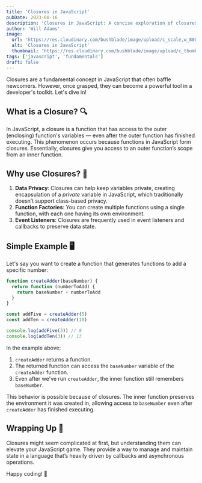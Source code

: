 ```yaml
---
title: 'Closures in JavaScript'
pubDate: 2023-08-16
description: 'Closures in JavaScript: A concise exploration of closures, their benefits, and a simple example to illustrate the concept. Boost your JS skills with this foundational knowledge!'
author: 'Will Adams'
image:
  url: 'https://res.cloudinary.com/bushblade/image/upload/c_scale,w_800/v1700571798/bushbladedotdev/javascript-closures.avif'
  alt: 'Closures in JavaScript'
  thumbnail: 'https://res.cloudinary.com/bushblade/image/upload/c_thumb,w_400,g_face/bushbladedotdev/javascript-closures.avif'
tags: ['javascript', 'fundamentals']
draft: false
---
```


Closures are a fundamental concept in JavaScript that often baffle newcomers. However, once grasped, they can become a powerful tool in a developer's toolkit. Let's dive in!

## What is a Closure? 🔍

In JavaScript, a closure is a function that has access to the outer (enclosing) function's variables — even after the outer function has finished executing. This phenomenon occurs because functions in JavaScript form closures. Essentially, closures give you access to an outer function’s scope from an inner function.

## Why use Closures? 🤔

1. **Data Privacy**: Closures can help keep variables private, creating encapsulation of a _private_ variable in JavaScript, which traditionally doesn’t support class-based privacy.
2. **Function Factories**: You can create multiple functions using a single function, with each one having its own environment.
3. **Event Listeners**: Closures are frequently used in event listeners and callbacks to preserve data state.

## Simple Example 🖥️

Let's say you want to create a function that generates functions to add a specific number:

```javascript
function createAdder(baseNumber) {
  return function (numberToAdd) {
    return baseNumber + numberToAdd
  }
}

const addFive = createAdder(5)
const addTen = createAdder(10)

console.log(addFive(3)) // 8
console.log(addTen(3)) // 13
```

In the example above:

1. `createAdder` returns a function.
2. The returned function can access the `baseNumber` variable of the `createAdder` function.
3. Even after we've run `createAdder`, the inner function still remembers `baseNumber`.

This behavior is possible because of closures. The inner function preserves the environment it was created in, allowing access to `baseNumber` even after `createAdder` has finished executing.

## Wrapping Up 🎁

Closures might seem complicated at first, but understanding them can elevate your JavaScript game. They provide a way to manage and maintain state in a language that’s heavily driven by callbacks and asynchronous operations.

Happy coding! 🚀
